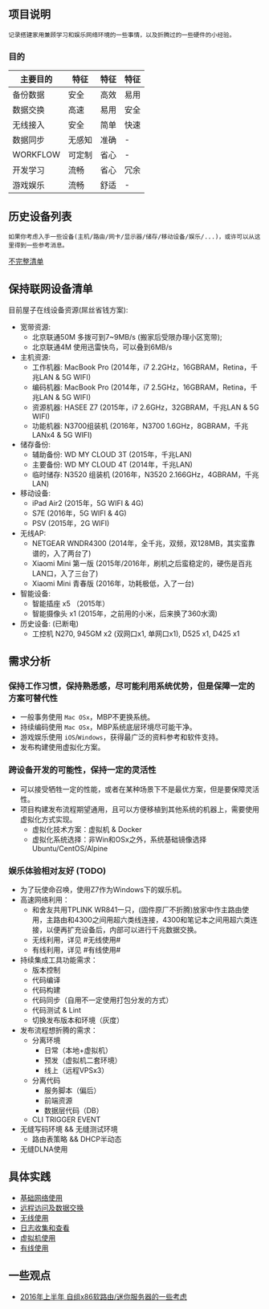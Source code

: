 ## 项目说明

    记录搭建家用兼顾学习和娱乐网络环境的一些事情，以及折腾过的一些硬件的小经验。

### 目的

|主要目的|特征|特征|特征|
|---|---|---|---|
|备份数据|安全|高效|易用|
|数据交换|高速|易用|安全|
|无线接入|安全|简单|快速|
|数据同步|无感知|准确| - |
|WORKFLOW|可定制|省心| - |
|开发学习|流畅|省心|冗余|
|游戏娱乐|流畅|舒适| - |

## 历史设备列表

    如果你考虑入手一些设备(主机/路由/网卡/显示器/储存/移动设备/娱乐/...)，或许可以从这里得到一些参考消息。

[不完整清单](./device-list-history.md)

## 保持联网设备清单

目前屋子在线设备资源(屌丝省钱方案):

- 宽带资源:
    - 北京联通50M   多拨可到7~9MB/s (搬家后受限办理小区宽带);
    - 北京联通4M    使用迅雷快鸟，可以叠到6MB/s
- 主机资源:
    - 工作机器: MacBook Pro (2014年，i7 2.2GHz，16GBRAM，Retina，千兆LAN & 5G WIFI)
    - 编码机器: MacBook Pro (2014年，i7 2.5GHz，16GBRAM，Retina，千兆LAN & 5G WIFI)
    - 资源机器: HASEE Z7    (2015年，i7 2.6GHz，32GBRAM，千兆LAN & 5G WIFI)
    - 功能机器: N3700组装机  (2016年，N3700 1.6GHz，8GBRAM，千兆LANx4 & 5G WIFI)
- 储存备份:
    - 辅助备份: WD MY CLOUD 3T (2015年，千兆LAN)
    - 主要备份: WD MY CLOUD 4T (2014年，千兆LAN)
    - 临时储存: N3520 组装机 (2016年，N3520 2.166GHz，4GBRAM，千兆LAN)
- 移动设备:
    - iPad Air2     (2015年，5G WIFI & 4G)
    - S7E           (2016年，5G WIFI & 4G)
    - PSV           (2015年，2G WIFI)
- 无线AP:
    - NETGEAR WNDR4300  (2014年，全千兆，双频，双128MB，其实蛮靠谱的，入了两台了)
    - Xiaomi Mini 第一版 (2015年/2016年，刷机之后蛮稳定的，硬伤是百兆LAN口，入了三台了)
    - Xiaomi Mini 青春版 (2016年，功耗极低，入了一台)
- 智能设备:
    - 智能插座 x5       （2015年）
    - 智能摄像头 x1      (2015年，之前用的小米，后来换了360水滴)
- 历史设备: (已断电)
    - 工控机 N270, 945GM x2 (双网口x1, 单网口x1), D525 x1, D425 x1

## 需求分析

### 保持工作习惯，保持熟悉感，尽可能利用系统优势，但是保障一定的方案可替代性

- 一般事务使用 `Mac OSx`，MBP不更换系统。
- 持续编码使用 `Mac OSx`，MBP系统底层环境尽可能干净。
- 游戏娱乐使用 `iOS`/`Windows`，获得最广泛的资料参考和软件支持。
- 发布构建使用虚拟化方案。

### 跨设备开发的可能性，保持一定的灵活性

- 可以接受牺牲一定的性能，或者在某种场景下不是最优方案，但是要保障灵活性。
- 项目构建发布流程期望通用，且可以方便移植到其他系统的机器上，需要使用虚拟化方式实现。
    - 虚拟化技术方案：虚拟机 & Docker
    - 虚拟化系统选择：非Win和OSx之外，系统基础镜像选择 Ubuntu/CentOS/Alpine

### 娱乐体验相对友好 (TODO)

- 为了玩使命召唤，使用Z7作为Windows下的娱乐机。
- 高速网络利用：
    - 和舍友共用TPLINK WR841一只，(固件原厂不折腾)放家中作主路由使用，主路由和4300之间用超六类线连接，4300和笔记本之间用超六类连接，以便再扩充设备后，内部可以进行千兆数据交换。
    - 无线利用，详见 #无线使用#
    - 有线利用，详见 #有线使用#
- 持续集成工具功能需求：
    - 版本控制
    - 代码编译
    - 代码构建
    - 代码同步（自用不一定使用打包分发的方式）
    - 代码测试 & Lint
    - 切换发布版本和环境（灰度）
- 发布流程想折腾的需求：
    - 分离环境
        - 日常（本地+虚拟机）
        - 预发（虚拟机二套环境）
        - 线上（远程VPSx3）
    - 分离代码
        - 服务脚本（偏后）
       - 前端资源
       - 数据层代码（DB）
    - CLI TRIGGER EVENT
- 无缝写码环境 && 无缝测试环境
    - 路由表策略 && DHCP半动态
- 无缝DLNA使用

## 具体实践

- [基础网络使用](network.md)
- [远程访问及数据交换](remote.md)
- [无线使用](wifi.md)
- [日志收集和查看](log.md)
- [虚拟机使用](vm.md)
- [有线使用](lan.md)

## 一些观点

- [2016年上半年 自组x86软路由/迷你服务器的一些考虑](./think-about-x86-route-2016.md)
